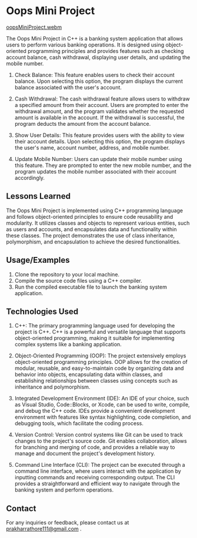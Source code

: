 
# Oops Mini Project 
[oopsMiniProject.webm](https://github.com/prakhar00007/OOPsMiniProject/assets/92537028/876dc6ab-26ea-4d88-a3c8-8ae0fd6fc881)



The Oops Mini Project in C++ is a banking system application that allows users to perform various banking operations. It is designed using object-oriented programming principles and provides features such as checking account balance, cash withdrawal, displaying user details, and updating the mobile number.



1. Check Balance:
This feature enables users to check their account balance. Upon selecting this option, the program displays the current balance associated with the user's account.

2. Cash Withdrawal:
The cash withdrawal feature allows users to withdraw a specified amount from their account. Users are prompted to enter the withdrawal amount, and the program validates whether the requested amount is available in the account. If the withdrawal is successful, the program deducts the amount from the account balance.

3. Show User Details:
This feature provides users with the ability to view their account details. Upon selecting this option, the program displays the user's name, account number, address, and mobile number.

4. Update Mobile Number:
Users can update their mobile number using this feature. They are prompted to enter the new mobile number, and the program updates the mobile number associated with their account accordingly.
## Lessons Learned

The Oops Mini Project is implemented using C++ programming language and follows object-oriented principles to ensure code reusability and modularity. It utilizes classes and objects to represent various entities, such as users and accounts, and encapsulates data and functionality within these classes. The project demonstrates the use of class inheritance, polymorphism, and encapsulation to achieve the desired functionalities.


## Usage/Examples

1. Clone the repository to your local machine.
2. Compile the source code files using a C++ compiler.
3. Run the compiled executable file to launch the banking   system application.



## Technologies Used

1. C++:
The primary programming language used for developing the project is C++. C++ is a powerful and versatile language that supports object-oriented programming, making it suitable for implementing complex systems like a banking application.

2. Object-Oriented Programming (OOP):
The project extensively employs object-oriented programming principles. OOP allows for the creation of modular, reusable, and easy-to-maintain code by organizing data and behavior into objects, encapsulating data within classes, and establishing relationships between classes using concepts such as inheritance and polymorphism.

3. Integrated Development Environment (IDE):
An IDE of your choice, such as Visual Studio, Code::Blocks, or Xcode, can be used to write, compile, and debug the C++ code. IDEs provide a convenient development environment with features like syntax highlighting, code completion, and debugging tools, which facilitate the coding process.

4. Version Control:
Version control systems like Git can be used to track changes to the project's source code. Git enables collaboration, allows for branching and merging of code, and provides a reliable way to manage and document the project's development history.

5. Command Line Interface (CLI):
The project can be executed through a command line interface, where users interact with the application by inputting commands and receiving corresponding output. The CLI provides a straightforward and efficient way to navigate through the banking system and perform operations.

## Contact

For any inquiries or feedback, please contact us at prakharrathore111@gmail.com . 

